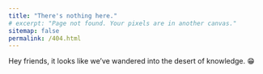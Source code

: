 ```yaml
---
title: "There's nothing here."
# excerpt: "Page not found. Your pixels are in another canvas."
sitemap: false
permalink: /404.html
---
```


Hey friends, it looks like we’ve wandered into the desert of knowledge. 😁



<!-- <script type="text/javascript">
  var GOOG_FIXURL_LANG = 'en';
  var GOOG_FIXURL_SITE = '{{ site.url }}'
</script>
<script type="text/javascript"
  src="//linkhelp.clients.google.com/tbproxy/lh/wm/fixurl.js">
</script> -->
